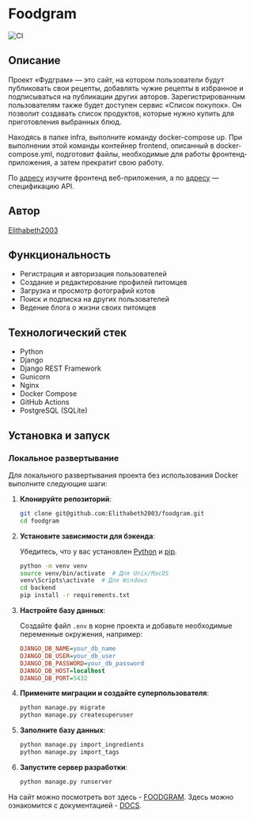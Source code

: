 # Foodgram
![CI](https://github.com/Elithabeth2003/foodgram/actions/workflows/main.yml/badge.svg)

## Описание

Проект «Фудграм» — это сайт, на котором пользователи будут публиковать свои рецепты, добавлять чужие рецепты в избранное и подписываться на публикации других авторов. Зарегистрированным пользователям также будет доступен сервис «Список покупок». Он позволит создавать список продуктов, которые нужно купить для приготовления выбранных блюд.

Находясь в папке infra, выполните команду docker-compose up. При выполнении этой команды контейнер frontend, описанный в docker-compose.yml, подготовит файлы, необходимые для работы фронтенд-приложения, а затем прекратит свою работу.

По [адресу](http://localhost) изучите фронтенд веб-приложения, а по [адресу](http://localhost/api/docs/) — спецификацию API.

## Автор

[Elithabeth2003](https://github.com/Elithabeth2003)

## Функциональность

- Регистрация и авторизация пользователей
- Создание и редактирование профилей питомцев
- Загрузка и просмотр фотографий котов
- Поиск и подписка на других пользователей
- Ведение блога о жизни своих питомцев

## Технологический стек

- Python
- Django
- Django REST Framework
- Gunicorn
- Nginx
- Docker Compose
- GitHub Actions
- PostgreSQL (SQLite)

## Установка и запуск

### Локальное развертывание

Для локального развертывания проекта без использования Docker выполните следующие шаги:

1. **Клонируйте репозиторий**:

    ```bash
    git clone git@github.com:Elithabeth2003/foodgram.git
    cd foodgram
    ```

2. **Установите зависимости для бэкенда**:

    Убедитесь, что у вас установлен [Python](https://www.python.org/) и [pip](https://pip.pypa.io/en/stable/).

    ```bash
    python -m venv venv
    source venv/bin/activate  # Для Unix/MacOS
    venv\Scripts\activate  # Для Windows
    cd backend
    pip install -r requirements.txt
    ```

3. **Настройте базу данных**:

    Создайте файл `.env` в корне проекта и добавьте необходимые переменные окружения, например:

    ```ini
    DJANGO_DB_NAME=your_db_name
    DJANGO_DB_USER=your_db_user
    DJANGO_DB_PASSWORD=your_db_password
    DJANGO_DB_HOST=localhost
    DJANGO_DB_PORT=5432
    ```

4. **Примените миграции и создайте суперпользователя**:

    ```bash
    python manage.py migrate
    python manage.py createsuperuser
    ```
5. **Заполните базу данных**:

    ```bash
    python manage.py import_ingredients
    python manage.py import_tags
    ```
6. **Запустите сервер разработки**:

    ```bash
    python manage.py runserver
    ```

На сайт можно посмотреть вот здесь - [FOODGRAM](https://cooker.sytes.net/recipes).
Здесь можно ознакомится с документацией - [DOCS](https://cooker.sytes.net/api/docs).
